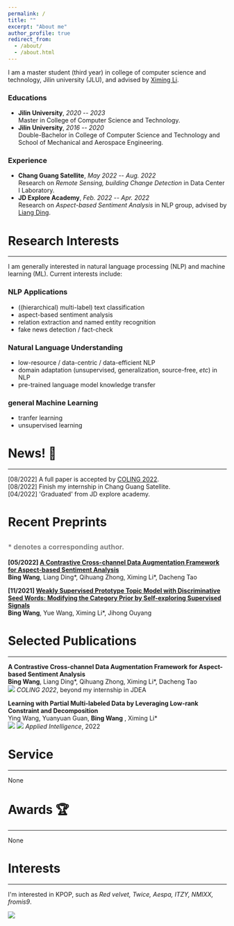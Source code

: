 ```yaml
---
permalink: /
title: ""
excerpt: "About me"
author_profile: true
redirect_from: 
  - /about/
  - /about.html
---
```


<!-- ## About Me -->
I am a master student (third year) in college of computer science and technology, Jilin university (JLU), and advised by [Ximing Li](https://scholar.google.com/citations?hl=zh-CN&user=2WQ--c4AAAAJ).

### Educations

- **Jilin University**, _2020 -- 2023_  
Master in College of Computer Science and Technology.
- **Jilin University**, _2016 -- 2020_  
Double-Bachelor in College of Computer Science and Technology and School of Mechanical and Aerospace Engineering.

### Experience

- **Chang Guang Satellite**, _May 2022 -- Aug. 2022_  
Research on _Remote Sensing, building Change Detection_ in Data Center I Laboratory.
- **JD Explore Academy**, _Feb. 2022 -- Apr. 2022_  
Research on _Aspect-based Sentiment Analysis_ in NLP group, advised by [Liang Ding](http://liamding.cc/).


# Research Interests

---
I am generally interested in natural language processing (NLP) and machine learning (ML). Current interests include: 

### NLP Applications
- ((hierarchical) multi-label) text classification
- aspect-based sentiment analysis
- relation extraction and named entity recognition
- fake news detection / fact-check

### Natural Language Understanding
- low-resource / data-centric / data-efficient NLP
- domain adaptation (unsupervised, generalization, source-free, _etc_) in NLP
- pre-trained language model knowledge transfer

### general Machine Learning
- tranfer learning
- unsupervised learning


# News! 📣

---
[08/2022] A full paper is accepted by [COLING 2022](https://coling2022.org/).  
[08/2022] Finish my internship in Chang Guang Satellite.  
[04/2022] 'Graduated' from JD explore academy.


# Recent Preprints
<font size=3 color=gray>* denotes a corresponding author.</font>  
---

**[05/2022] [A Contrastive Cross-channel Data Augmentation Framework for Aspect-based Sentiment Analysis](https://arxiv.org/pdf/2204.07832.pdf)**  
**Bing Wang**, Liang Ding*, Qihuang Zhong, Ximing Li*, Dacheng Tao

**[11/2021] [Weakly Supervised Prototype Topic Model with Discriminative Seed Words: Modifying the Category Prior by Self-exploring Supervised Signals](https://arxiv.org/pdf/2112.03009.pdf)**  
**Bing Wang**, Yue Wang, Ximing Li*, Jihong Ouyang 


# Selected Publications

---
**A Contrastive Cross-channel Data Augmentation Framework for Aspect-based Sentiment Analysis**  
**Bing Wang**, Liang Ding*, Qihuang Zhong, Ximing Li*, Dacheng Tao  
![](https://img.shields.io/badge/CCF-B-red) _COLING 2022_, beyond my internship in JDEA

**Learning with Partial Multi-labeled Data by Leveraging Low-rank Constraint and Decomposition**  
Ying Wang, Yuanyuan Guan, **Bing Wang** , Ximing Li*  
![](https://img.shields.io/badge/CCF-C-red) ![](https://img.shields.io/badge/SCI-III-blue) _Applied Intelligence_, 2022


# Service

---
None

# Awards 🏆

---
None

# Interests

---
I'm interested in KPOP, such as _Red velvet, Twice, Aespa, ITZY, NMIXX, fromis9_.

<a href="https://clustrmaps.com/site/1bpxp" title="Visit tracker"><img src="//clustrmaps.com/map_v2.png?cl=ffffff&w=a&t=n&d=tpG-Ml1ryBVkymWtuCAtsRzcfXYryOLHhehVqGLjocM" /></a>